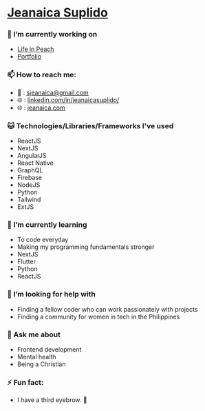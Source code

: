
# [Jeanaica Suplido](https://jeanaica.com)

### 🔭 I’m currently working on

  - [Life in Peach](https://www.lifeinpeach.com)
  - [Portfolio](https://jeanaica.com)
  
### 📫 How to reach me: 

  - :email: : sjeanaica@gmail.com
  - :globe_with_meridians: : [linkedin.com/in/jeanaicasuplido/](https://www.linkedin.com/in/jeanaicasuplido/)
  - :globe_with_meridians: : [jeanaica.com](https://jeanaica.com)
  
### :cat: Technologies/Libraries/Frameworks I've used

  - ReactJS
  - NextJS
  - AngularJS
  - React Native
  - GraphQL
  - Firebase
  - NodeJS
  - Python
  - Tailwind
  - ExtJS
  
### 🌱 I’m currently learning 

  - To code everyday
  - Making my programming fundamentals stronger
  - NextJS
  - Flutter
  - Python
  - ReactJS
  
### 🤔 I’m looking for help with

  - Finding a fellow coder who can work passionately with projects 
  - Finding a community for women in tech in the Philippines
  
### 💬 Ask me about

  - Frontend development
  - Mental health 
  - Being a Christian
  

### ⚡ Fun fact:
  
  - I have a third eyebrow. :rofl:

<!--
**jeanaica/jeanaica** is a ✨ _special_ ✨ repository because its `README.md` (this file) appears on your GitHub profile.

- 🔭 I’m currently working on ...
- 🌱 I’m currently learning ...
- 👯 I’m looking to collaborate on ...
- 🤔 I’m looking for help with ...
- 💬 Ask me about ...
- 📫 How to reach me: ...
- 😄 Pronouns: ...
- ⚡ Fun fact: ...
-->
